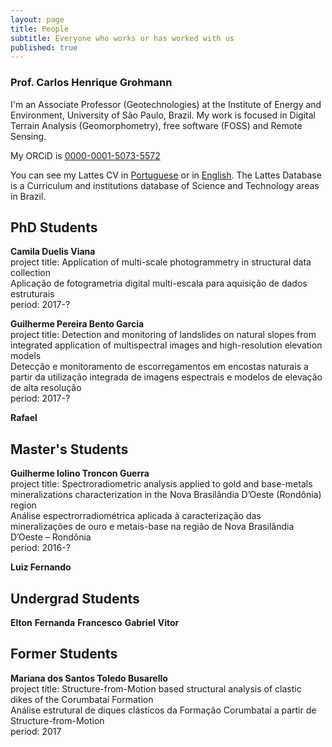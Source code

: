 ```yaml
---
layout: page
title: People
subtitle: Everyone who works or has worked with us
published: true
---
```


### Prof. Carlos Henrique Grohmann
I'm an Associate Professor (Geotechnologies) at the Institute of Energy and Environment, University of São Paulo, Brazil. My work is focused in Digital Terrain Analysis (Geomorphometry), free software (FOSS) and Remote Sensing.

My ORCiD is [0000-0001-5073-5572](http://orcid.org/0000-0001-5073-5572)

You can see my Lattes CV in [Portuguese](http://lattes.cnpq.br/5846052449613692) or in [English](http://buscatextual.cnpq.br/buscatextual/visualizacv.do?metodo=apresentar&id=K4769337Z5&idiomaExibicao=2). The Lattes Database is a Curriculum and institutions database of Science and Technology areas in Brazil.   


## PhD Students
**Camila Duelis Viana**  
project title: Application of multi-scale photogrammetry in structural data collection  
Aplicação de fotogrametria digital multi-escala para aquisição de dados estruturais  
period: 2017-?  
  
  
  

**Guilherme Pereira Bento Garcia**  
project title: Detection and monitoring of landslides on natural slopes from integrated application of multispectral images and high-resolution elevation models  
Detecção e monitoramento de escorregamentos em encostas naturais a partir da utilização integrada de imagens espectrais e modelos de elevação de alta resolução  
period: 2017-?  

**Rafael**  


## Master's Students
**Guilherme Iolino Troncon Guerra**  
project title: Spectroradiometric analysis applied to gold and base-metals mineralizations characterization in the Nova Brasilândia D’Oeste (Rondônia) region  
Análise espectrorradiométrica aplicada à caracterização das mineralizações de ouro e metais-base na região de Nova Brasilândia D’Oeste – Rondônia  
period: 2016-?  

**Luiz Fernando**  


## Undergrad Students
**Elton**
**Fernanda**
**Francesco**
**Gabriel**
**Vitor**



## Former Students
**Mariana dos Santos Toledo Busarello**  
project title: Structure-from-Motion based structural analysis of clastic dikes of the Corumbataí Formation  
Análise estrutural de diques clásticos da Formação Corumbataí a partir de Structure-from-Motion  
period: 2017





